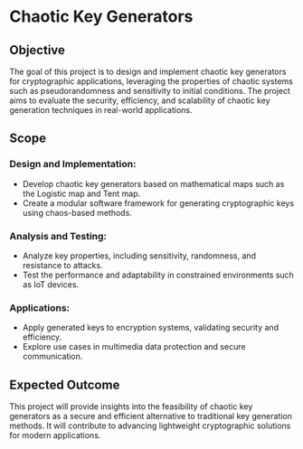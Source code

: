 # Chaotic Key Generators

## Objective
The goal of this project is to design and implement chaotic key generators for cryptographic applications, leveraging the properties of chaotic systems such as pseudorandomness and sensitivity to initial conditions. The project aims to evaluate the security, efficiency, and scalability of chaotic key generation techniques in real-world applications.

## Scope

### Design and Implementation:
- Develop chaotic key generators based on mathematical maps such as the Logistic map and Tent map.
- Create a modular software framework for generating cryptographic keys using chaos-based methods.

### Analysis and Testing:
- Analyze key properties, including sensitivity, randomness, and resistance to attacks.
- Test the performance and adaptability in constrained environments such as IoT devices.

### Applications:
- Apply generated keys to encryption systems, validating security and efficiency.
- Explore use cases in multimedia data protection and secure communication.

## Expected Outcome
This project will provide insights into the feasibility of chaotic key generators as a secure and efficient alternative to traditional key generation methods. It will contribute to advancing lightweight cryptographic solutions for modern applications.
